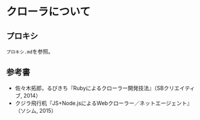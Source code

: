 # クローラについて

## プロキシ

`プロキシ.md`を参照。

## 参考書

* 佐々木拓郎，るびきち『Rubyによるクローラー開発技法』（SBクリエイティブ, 2014）
* クジラ飛行机『JS+Node.jsによるWebクローラー／ネットエージェント』（ソシム, 2015）
